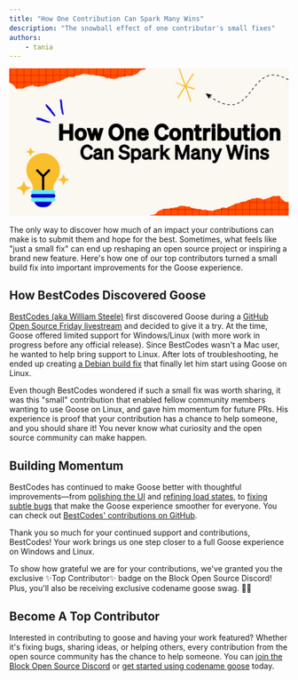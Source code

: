 ```yaml
---
title: "How One Contribution Can Spark Many Wins"
description: "The snowball effect of one contributor's small fixes"
authors: 
    - tania
---
```


![blog cover](bestcodes.png)

The only way to discover how much of an impact your contributions can make is to submit them and hope for the best. Sometimes, what feels like "just a small fix" can end up reshaping an open source project or inspiring a brand new feature. Here's how one of our top contributors turned a small build fix into important improvements for the Goose experience.

<!--truncate-->

## How BestCodes Discovered Goose

[BestCodes (aka William Steele)](https://bestcodes.dev/) first discovered Goose during a [GitHub Open Source Friday livestream](https://www.youtube.com/watch?v=O-zJJN-TkXc&ab_channel=AngieJones) and decided to give it a try. At the time, Goose offered limited support for Windows/Linux (with more work in progress before any official release). Since BestCodes wasn't a Mac user, he wanted to help bring support to Linux. After lots of troubleshooting, he ended up creating [a Debian build fix](https://github.com/block/goose/pull/2070) that finally let him start using Goose on Linux. 

Even though BestCodes wondered if such a small fix was worth sharing, it was this "small" contribution that enabled fellow community members wanting to use Goose on Linux, and gave him momentum for future PRs. His experience is proof that your contribution has a chance to help someone, and you should share it! You never know what curiosity and the open source community can make happen.

## Building Momentum

BestCodes has continued to make Goose better with thoughtful improvements—from [polishing the UI](https://github.com/block/goose/pull/2079) and [refining load states](https://github.com/block/goose/pull/2079), to [fixing subtle bugs](https://github.com/block/goose/pull/2279) that make the Goose experience smoother for everyone. You can check out [BestCodes' contributions on GitHub](https://github.com/block/goose/pulls?q=is%3Apr+is%3Aclosed+author%3AThe-Best-Codes).

Thank you so much for your continued support and contributions, BestCodes! Your work brings us one step closer to a full Goose experience on Windows and Linux.

To show how grateful we are for your contributions, we've granted you the exclusive ✨Top Contributor✨ badge on the Block Open Source Discord! Plus, you'll also be receiving exclusive codename goose swag. 👀🪿

## Become A Top Contributor
Interested in contributing to goose and having your work featured? Whether it's fixing bugs, sharing ideas, or helping others, every contribution from the open source community has the chance to help someone. You can [join the Block Open Source Discord](https://discord.gg/block-opensource) or [get started using codename goose](https://block.github.io/goose/) today.

<head>
  <meta property="og:title" content="How One Contribution Can Spark Many Wins" />
  <meta property="og:type" content="article" />
  <meta property="og:url" content="https://block.github.io/goose/blog/2025/04/22/community-bestcodes" />
  <meta property="og:description" content="The snowball effect of one contributor's fixes" />
  <meta property="og:image" content="https://block.github.io/goose/assets/images/bestcodes-3d6c50de10a2d84def19d515aaea0724.png" />
  <meta name="twitter:card" content="summary_large_image" />
  <meta property="twitter:domain" content="block.github.io/goose" />
  <meta name="twitter:title" content="How One Contribution Can Spark Many Wins" />
  <meta name="twitter:description" content="The snowball effect of one contributor's small fixes" />
  <meta name="twitter:image" content="https://block.github.io/goose/assets/images/bestcodes-3d6c50de10a2d84def19d515aaea0724.png" />
</head>